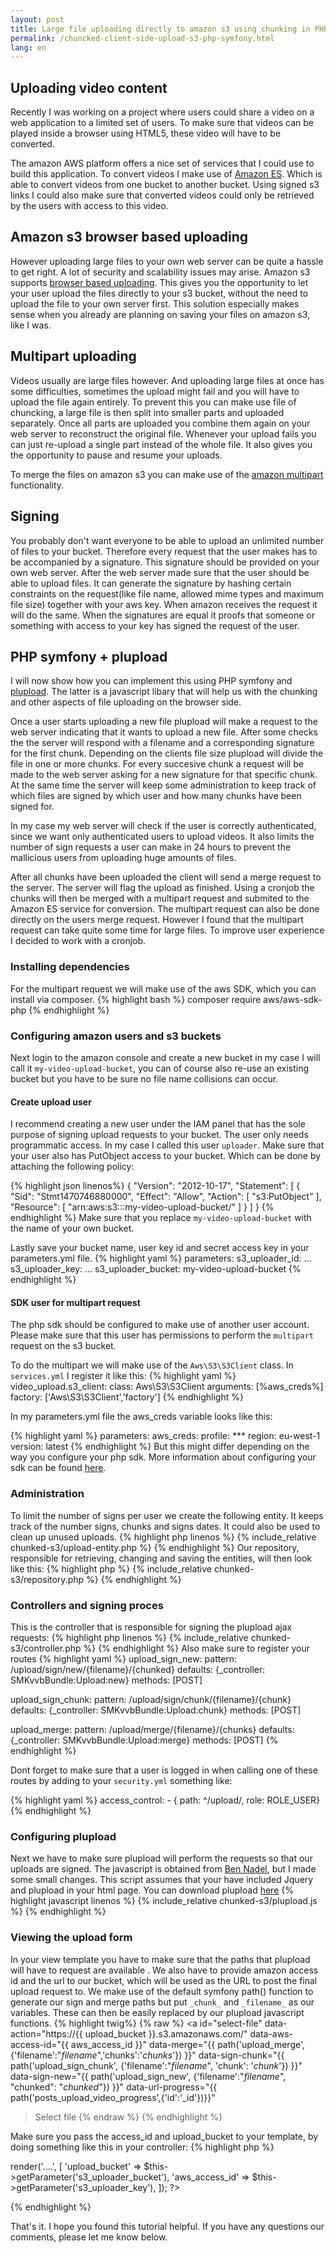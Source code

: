 ```yaml
---
layout: post
title: Large file uploading directly to amazon s3 using chunking in PHP symfony
permalink: /chuncked-client-side-upload-s3-php-symfony.html
lang: en
---
```

## Uploading video content 
Recently I was working on a project where users could share a video on a web application to a limited set of users. To make sure that videos can be played inside a browser using HTML5, these video will have to be converted. 

The amazon AWS platform offers a nice set of services that I could use to build this application. To convert videos I make use of [Amazon ES](https://aws.amazon.com/elastictranscoder/). Which is able to convert videos from one bucket to another bucket. Using signed s3 links I could also make sure that converted videos could only be retrieved by the users with access to this video. 

## Amazon s3 browser based uploading

However uploading large files to your own web server can be quite a hassle to get right. A lot of security and scalability issues may arise. Amazon s3 supports [browser based uploading](http://docs.aws.amazon.com/AmazonS3/latest/dev/UsingHTTPPOST.html). This gives you the opportunity to let your user upload the files directly to your s3 bucket, without the need to upload the file to your own server first. This solution especially makes sense when you already are planning on saving your files on amazon s3, like I was.

## Multipart uploading
Videos usually are large files however. And uploading large files at once has some difficulties, sometimes the upload might fail and you will have to upload the file again entirely. To prevent this you can make use file of chuncking, a large file is then split into smaller parts and uploaded separately. Once all parts are uploaded you combine them  again on your web server to reconstruct the original file. Whenever your upload fails you can just re-upload a single part instead of the whole file. It also gives you the opportunity to pause and resume your uploads.

To merge the files on amazon s3 you can make use of the [amazon multipart](http://docs.aws.amazon.com/AmazonS3/latest/dev/uploadobjusingmpu.html) functionality.

## Signing
You probably don't want everyone to be able to upload an unlimited number of files to your bucket. Therefore every request that the user makes has to be accompanied by a signature. This signature should be provided on your own web server. After the web server made sure that the user should be able to upload files. It can generate the signature by hashing certain constraints on the request(like file name, allowed mime types and maximum file size) together with your aws key. When amazon receives the request it will do the same. When the signatures are equal it proofs that someone or something with access to your key has signed the request of the user. 

## PHP symfony + plupload
I will now show how you can implement this using PHP symfony and [plupload](http://www.plupload.com/). The latter is a javascript libary that will help us with the chunking and other aspects of file uploading on the browser side.  

Once a user starts uploading a new file plupload will make a request to the web server indicating that it wants to upload a new file. After some checks the the server will respond with a filename and a corresponding signature for the first chunk. Depending on the clients file size plupload will divide the file in one or more chunks.  For every succesive chunk a request will be made to the web server asking for a new signature for that specific chunk. At the same time the server will keep some administration to keep track of which files are signed by which user and how many chunks have been signed for.  

In my case my web server will check if the user is correctly authenticated, since we want only authenticated users to upload videos. It also limits the number of sign requests a user can make in 24 hours to prevent the mallicious users from uploading huge amounts of files. 

After all chunks have been uploaded the client will send a merge request to the server. The server will flag the upload as finished. Using a cronjob the chunks will then be merged with a multipart request and submited to the Amazon ES service for conversion. The multipart request can also be done directly on the users merge request. However I found that the multipart request can take quite some time for large files. To improve user experience I decided to work with a cronjob. 

### Installing dependencies
For the multipart request we will make use of the aws SDK, which you can install via composer.
{% highlight bash %}
composer require aws/aws-sdk-php
{% endhighlight %}
### Configuring amazon users and s3 buckets
Next login to the amazon console and create a new bucket in my case I will call it `my-video-upload-bucket`, you can of course also re-use an existing bucket but you have to be sure no file name collisions can occur. 

#### Create upload user 
I recommend creating a new user under the IAM panel that has the sole purpose of signing upload requests to your bucket. The user only needs programmatic access. In my case I called this user `uploader`. Make sure that your user also has PutObject access to your bucket. Which can be done by attaching the following policy:

{% highlight json linenos%}
{
    "Version": "2012-10-17",
    "Statement": [
        {
            "Sid": "Stmt1470746880000",
            "Effect": "Allow",
            "Action": [
                "s3:PutObject"
            ],
            "Resource": [
                "arn:aws:s3:::my-video-upload-bucket/"
            ]
        }
    ]
}
{% endhighlight %}
Make sure that you replace `my-video-upload-bucket` with the name of your own bucket. 

Lastly save your bucket name, user key id and secret access key in your parameters.yml file. {% highlight yaml %}
parameters:
    s3_uploader_id: ...
    s3_uploader_key: ...
    s3_uploader_bucket: my-video-upload-bucket
{% endhighlight %} 

#### SDK user for multipart request
The php sdk should be configured to make use of another user account.  Please make sure that this user has permissions to perform the `multipart` request on the s3 bucket. 

To do the multipart we will make use of the `Aws\S3\S3Client` class. In `services.yml` I register it like this:
{% highlight yaml %}
video_upload.s3_client:
    class: Aws\S3\S3Client
    arguments: [%aws_creds%]
    factory: ['Aws\S3\S3Client','factory']
{% endhighlight %} 

In my parameters.yml file the aws_creds variable looks like this:

{% highlight yaml %}
parameters:
    aws_creds:
        profile: ***
        region: eu-west-1
        version: latest
{% endhighlight %} 
But this might differ depending on the way you configure your php sdk. More information about configuring your sdk can be found [here](http://docs.aws.amazon.com/aws-sdk-php/v3/guide/getting-started/basic-usage.html#usage-summary).
### Administration
To limit the number of signs per user we create the following entity. It keeps track of the number signs, chunks and signs dates. It could also be used to clean up unused uploads.
{% highlight php linenos %}
{% include_relative chunked-s3/upload-entity.php %}
{% endhighlight %}
Our repository, responsible for retrieving, changing and saving the entities, will then look like this:
{% highlight php %}
{% include_relative chunked-s3/repository.php %}
{% endhighlight %}

### Controllers and signing proces
This is the controller that is responsible for signing the plupload ajax requests:
{% highlight php linenos %}
{% include_relative chunked-s3/controller.php %}
{% endhighlight %}
Also make sure to register your routes
{% highlight yaml %}
upload_sign_new:
  pattern: /upload/sign/new/{filename}/{chunked}
  defaults: {_controller: SMKvvbBundle:Upload:new}
  methods: [POST]

upload_sign_chunk:
  pattern: /upload/sign/chunk/{filename}/{chunk}
  defaults: {_controller: SMKvvbBundle:Upload:chunk}
  methods: [POST]

upload_merge:
  pattern: /upload/merge/{filename}/{chunks}
  defaults: {_controller: SMKvvbBundle:Upload:merge}
  methods: [POST]
{% endhighlight %}

Dont forget to make sure that a user is logged in when calling one of these routes by adding to your `security.yml` something like:

{% highlight yaml %}
access_control:
    - { path: ^/upload/, role: ROLE_USER}
{% endhighlight %}

### Configuring plupload
Next we have to make sure plupload will perform the requests so that our uploads are signed. The javascript is obtained from [Ben Nadel](https://www.bennadel.com/blog/2586-chunking-amazon-s3-file-uploads-with-plupload-and-coldfusion.htm), but I made some small changes. This script assumes that your have included Jquery and plupload in your html page. You can download plupload [here](http://www.plupload.com/)
{% highlight javascript linenos %}
{% include_relative chunked-s3/plupload.js %}
{% endhighlight %}
### Viewing the upload form
In your view template you have to make sure that the paths that plupload will have to request are available . We also have to provide amazon access id and the url to our bucket, which will be used as the URL to post the final upload request to. We make use of the default symfony path() function to generate our sign and merge paths but put `_chunk_` and `_filename_` as our variables. These can then be easily replaced by our plupload javascript functions. 
{% highlight twig%}
{% raw %}
<a id="select-file" 
     data-action="https://{{ upload_bucket  }}.s3.amazonaws.com/" 
     data-aws-access-id="{{ aws_access_id }}" 
     data-merge="{{ path('upload_merge',{'filename':"_filename_",'chunks':'_chunks_'}) }}" 
     data-sign-chunk="{{ path('upload_sign_chunk', {'filename':"_filename_", 'chunk': '_chunk_'}) }}" 
     data-sign-new="{{ path('upload_sign_new', {'filename':"_filename_", "chunked": "_chunked_"}) }}" 
     data-url-progress="{{ path('posts_upload_video_progress',{'id':'_id'})}}"
>Select file</a>
{% endraw %}
{% endhighlight %}

Make sure you pass the access_id and upload_bucket to your template, by doing something like this in your controller:
{% highlight php %}
<?php
 return $this->render('....', [
            'upload_bucket' => $this->getParameter('s3_uploader_bucket'),
            'aws_access_id' => $this->getParameter('s3_uploader_key'),
    ]);
?>
{% endhighlight %}


That's it. I hope you found this tutorial helpful. If you have any questions our comments, please let me know below.